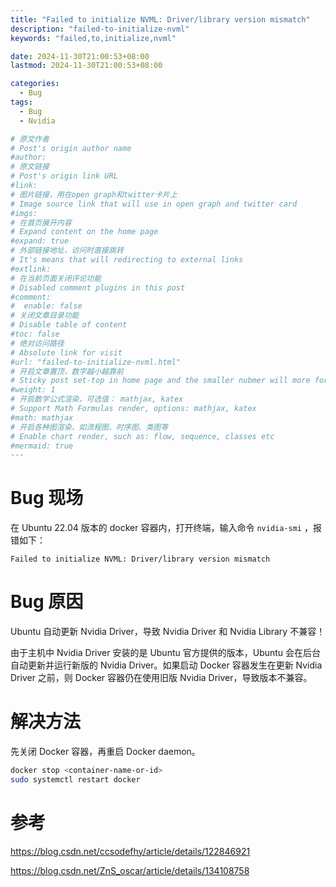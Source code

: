 ```yaml
---
title: "Failed to initialize NVML: Driver/library version mismatch"
description: "failed-to-initialize-nvml"
keywords: "failed,to,initialize,nvml"

date: 2024-11-30T21:00:53+08:00
lastmod: 2024-11-30T21:00:53+08:00

categories:
  - Bug
tags:
  - Bug
  - Nvidia

# 原文作者
# Post's origin author name
#author:
# 原文链接
# Post's origin link URL
#link:
# 图片链接，用在open graph和twitter卡片上
# Image source link that will use in open graph and twitter card
#imgs:
# 在首页展开内容
# Expand content on the home page
#expand: true
# 外部链接地址，访问时直接跳转
# It's means that will redirecting to external links
#extlink:
# 在当前页面关闭评论功能
# Disabled comment plugins in this post
#comment:
#  enable: false
# 关闭文章目录功能
# Disable table of content
#toc: false
# 绝对访问路径
# Absolute link for visit
#url: "failed-to-initialize-nvml.html"
# 开启文章置顶，数字越小越靠前
# Sticky post set-top in home page and the smaller nubmer will more forward.
#weight: 1
# 开启数学公式渲染，可选值： mathjax, katex
# Support Math Formulas render, options: mathjax, katex
#math: mathjax
# 开启各种图渲染，如流程图、时序图、类图等
# Enable chart render, such as: flow, sequence, classes etc
#mermaid: true
---
```

# Bug 现场
在 Ubuntu 22.04 版本的 docker 容器内，打开终端，输入命令 `nvidia-smi` ，报错如下：
```text
Failed to initialize NVML: Driver/library version mismatch
```

# Bug 原因
Ubuntu 自动更新 Nvidia Driver，导致 Nvidia Driver 和 Nvidia Library 不兼容！

由于主机中 Nvidia Driver 安装的是 Ubuntu 官方提供的版本，Ubuntu 会在后台自动更新并运行新版的 Nvidia Driver。如果启动 Docker 容器发生在更新 Nvidia Driver 之前，则 Docker 容器仍在使用旧版 Nvidia Driver，导致版本不兼容。

# 解决方法
先关闭 Docker 容器，再重启 Docker daemon。
```bash
docker stop <container-name-or-id>
sudo systemctl restart docker
```

# 参考
https://blog.csdn.net/ccsodefhy/article/details/122846921

https://blog.csdn.net/ZnS_oscar/article/details/134108758

<!--more-->
